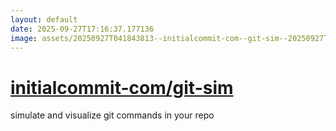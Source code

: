 ```yaml
---
layout: default
date: 2025-09-27T17:16:37.177136
image: assets/20250927T041843813--initialcommit-com--git-sim--20250927T042838856--cropped.png
---
```


# [initialcommit-com/git-sim](https://github.com/initialcommit-com/git-sim)

simulate and visualize git commands in your repo
